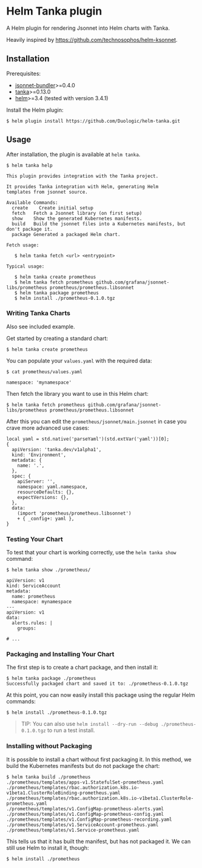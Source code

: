# Helm Tanka plugin

A Helm plugin for rendering Jsonnet into Helm charts with Tanka.

Heavily inspired by https://github.com/technosophos/helm-ksonnet.

## Installation

Prerequisites:

* [jsonnet-bundler](https://github.com/jsonnet-bundler/jsonnet-bundler/)>=0.4.0
* [tanka](https://tanka.dev/)>=0.13.0
* [helm](https://helm.sh/)>=3.4 (tested with version 3.4.1)

Install the Helm plugin:

```console
$ helm plugin install https://github.com/Duologic/helm-tanka.git
```

## Usage

After installation, the plugin is available at `helm tanka`.

```console
$ helm tanka help

This plugin provides integration with the Tanka project.

It provides Tanka integration with Helm, generating Helm
templates from jsonnet source.

Available Commands:
  create    Create initial setup
  fetch   Fetch a Jsonnet library (on first setup)
  show    Show the generated Kubernetes manifests.
  build   Build the jsonnet files into a Kubernetes manifests, but don't package it.
  package Generated a packaged Helm chart.

Fetch usage:

   $ helm tanka fetch <url> <entrypoint>

Typical usage:

   $ helm tanka create prometheus
   $ helm tanka fetch prometheus github.com/grafana/jsonnet-libs/prometheus prometheus/prometheus.libsonnet
   $ helm tanka package prometheus
   $ helm install ./prometheus-0.1.0.tgz 

```

### Writing Tanka Charts

Also see included example.

Get started by creating a standard chart:

```console
$ helm tanka create prometheus
```

You can populate your `values.yaml` with the required data:

```console
$ cat prometheus/values.yaml

namespace: 'mynamespace'
```

Then fetch the library you want to use in this Helm chart:

```console
$ helm tanka fetch prometheus github.com/grafana/jsonnet-libs/prometheus prometheus/prometheus.libsonnet
```

After this you can edit the `prometheus/jsonnet/main.jsonnet` in case you crave more advanced use cases:

```jsonnet
local yaml = std.native('parseYaml')(std.extVar('yaml'))[0];
{
  apiVersion: 'tanka.dev/v1alpha1',
  kind: 'Environment',
  metadata: {
    name: '.',
  },
  spec: {
    apiServer: '',
    namespace: yaml.namespace,
    resourceDefaults: {},
    expectVersions: {},
  },
  data:
    (import 'prometheus/prometheus.libsonnet')
    + { _config+: yaml },
}
```


### Testing Your Chart

To test that your chart is working correctly, use the `helm tanka show` command:

```console
$ helm tanka show ./prometheus/

apiVersion: v1
kind: ServiceAccount
metadata:
  name: prometheus
  namespace: mynamespace
---
apiVersion: v1
data:
  alerts.rules: |
    groups:

# ...
```

### Packaging and Installing Your Chart

The first step is to create a chart package, and then install it:

```console
$ helm tanka package ./prometheus
Successfully packaged chart and saved it to: ./prometheus-0.1.0.tgz
```


At this point, you can now easily install this package using the regular Helm commands:

```console
$ helm install ./prometheus-0.1.0.tgz
```

> TIP: You can also use `helm install --dry-run --debug ./prometheus-0.1.0.tgz` to run a test install.

### Installing without Packaging

It is possible to install a chart without first packaging it. In this method, we build the Kubernetes manifests but do not package the chart:

```console
$ helm tanka build ./prometheus
./prometheus/templates/apps-v1.StatefulSet-prometheus.yaml
./prometheus/templates/rbac.authorization.k8s.io-v1beta1.ClusterRoleBinding-prometheus.yaml
./prometheus/templates/rbac.authorization.k8s.io-v1beta1.ClusterRole-prometheus.yaml
./prometheus/templates/v1.ConfigMap-prometheus-alerts.yaml
./prometheus/templates/v1.ConfigMap-prometheus-config.yaml
./prometheus/templates/v1.ConfigMap-prometheus-recording.yaml
./prometheus/templates/v1.ServiceAccount-prometheus.yaml
./prometheus/templates/v1.Service-prometheus.yaml
```

This tells us that it has built the manifest, but has not packaged it. We can still use Helm to install it, though:

```console
$ helm install ./prometheus
```
